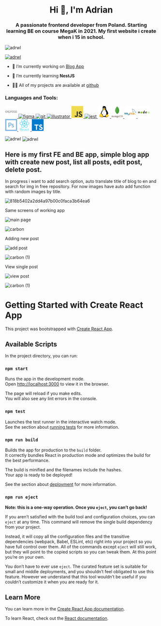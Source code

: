 <h1 align="center">Hi 👋, I'm Adrian</h1>
<h3 align="center">A passionate frontend developer from Poland. Starting learning BE on course MegaK in 2021. My first website i create when i 15 in school.</h3>

<p align="left"> <img src="https://komarev.com/ghpvc/?username=adrwl&label=Profile%20views&color=0e75b6&style=flat" alt="adrwl" /> </p>

<p align="left"> <a href="https://github.com/ryo-ma/github-profile-trophy"><img src="https://github-profile-trophy.vercel.app/?username=adrwl" alt="adrwl" /></a> </p>

- 🔭 I’m currently working on [Blog App](https://mega.blog.networkmanager.pl/)

- 🌱 I’m currently learning **NestJS**

- 👨‍💻 All of my projects are available at [github](github)

<p align="left">
</p>

<h3 align="left">Languages and Tools:</h3>
<p align="left"> <a href="https://expressjs.com" target="_blank" rel="noreferrer"> <img src="https://raw.githubusercontent.com/devicons/devicon/master/icons/express/express-original-wordmark.svg" alt="express" width="40" height="40"/> </a> <a href="https://www.figma.com/" target="_blank" rel="noreferrer"> <img src="https://www.vectorlogo.zone/logos/figma/figma-icon.svg" alt="figma" width="40" height="40"/> </a> <a href="https://git-scm.com/" target="_blank" rel="noreferrer"> <img src="https://www.vectorlogo.zone/logos/git-scm/git-scm-icon.svg" alt="git" width="40" height="40"/> </a> <a href="https://www.adobe.com/in/products/illustrator.html" target="_blank" rel="noreferrer"> <img src="https://www.vectorlogo.zone/logos/adobe_illustrator/adobe_illustrator-icon.svg" alt="illustrator" width="40" height="40"/> </a> <a href="https://developer.mozilla.org/en-US/docs/Web/JavaScript" target="_blank" rel="noreferrer"> <img src="https://raw.githubusercontent.com/devicons/devicon/master/icons/javascript/javascript-original.svg" alt="javascript" width="40" height="40"/> </a> <a href="https://jestjs.io" target="_blank" rel="noreferrer"> <img src="https://www.vectorlogo.zone/logos/jestjsio/jestjsio-icon.svg" alt="jest" width="40" height="40"/> </a> <a href="https://www.linux.org/" target="_blank" rel="noreferrer"> <img src="https://raw.githubusercontent.com/devicons/devicon/master/icons/linux/linux-original.svg" alt="linux" width="40" height="40"/> </a> <a href="https://www.mongodb.com/" target="_blank" rel="noreferrer"> <img src="https://raw.githubusercontent.com/devicons/devicon/master/icons/mongodb/mongodb-original-wordmark.svg" alt="mongodb" width="40" height="40"/> </a> <a href="https://www.mysql.com/" target="_blank" rel="noreferrer"> <img src="https://raw.githubusercontent.com/devicons/devicon/master/icons/mysql/mysql-original-wordmark.svg" alt="mysql" width="40" height="40"/> </a> <a href="https://nodejs.org" target="_blank" rel="noreferrer"> <img src="https://raw.githubusercontent.com/devicons/devicon/master/icons/nodejs/nodejs-original-wordmark.svg" alt="nodejs" width="40" height="40"/> </a> <a href="https://www.photoshop.com/en" target="_blank" rel="noreferrer"> <img src="https://raw.githubusercontent.com/devicons/devicon/master/icons/photoshop/photoshop-line.svg" alt="photoshop" width="40" height="40"/> </a> <a href="https://reactjs.org/" target="_blank" rel="noreferrer"> <img src="https://raw.githubusercontent.com/devicons/devicon/master/icons/react/react-original-wordmark.svg" alt="react" width="40" height="40"/> </a> <a href="https://www.typescriptlang.org/" target="_blank" rel="noreferrer"> <img src="https://raw.githubusercontent.com/devicons/devicon/master/icons/typescript/typescript-original.svg" alt="typescript" width="40" height="40"/> </a> </p>

<p><img align="left" src="https://github-readme-stats.vercel.app/api/top-langs?username=adrwl&show_icons=true&locale=en&layout=compact" alt="adrwl" /></p>

<p>&nbsp;<img align="center" src="https://github-readme-stats.vercel.app/api?username=adrwl&show_icons=true&locale=en" alt="adrwl" /></p>


## Here is my first FE and BE app, simple blog app with create new post, list all posts, edit post, delete post. 
In progress i want to add search option, auto translate title of blog to en and search for img in free repository. For now images have auto add function with random images by title.

![818b5402a2dd4a97b00c0faca3b64ea6](https://user-images.githubusercontent.com/105071559/179188311-a45a9768-0153-485a-aded-84f70da51119.png)




Same screens of working app

![main page](https://user-images.githubusercontent.com/105071559/179190731-1015ba37-d746-42bd-b571-4c459c5c7770.PNG)

![carbon](https://user-images.githubusercontent.com/105071559/179189222-29d53890-0146-47dd-ae8c-2f9b5a3089fb.png)

Adding new post

![add post](https://user-images.githubusercontent.com/105071559/179190788-6529dffc-aafd-41a1-9412-ccd9641dcfcc.PNG)

![carbon (1)](https://user-images.githubusercontent.com/105071559/179191401-52489245-43dc-49c3-8e1d-cea3f28062dc.png)


View single post

![view post](https://user-images.githubusercontent.com/105071559/179190863-0be23ec2-839d-42ca-bdbe-c605b4fbb621.PNG)

![carbon (1)](https://user-images.githubusercontent.com/105071559/179191622-2b40eadd-102d-4133-8e5c-2a9e49364649.png)


# Getting Started with Create React App

This project was bootstrapped with [Create React App](https://github.com/facebook/create-react-app).

## Available Scripts

In the project directory, you can run:

### `npm start`

Runs the app in the development mode.\
Open [http://localhost:3000](http://localhost:3000) to view it in the browser.

The page will reload if you make edits.\
You will also see any lint errors in the console.

### `npm test`

Launches the test runner in the interactive watch mode.\
See the section about [running tests](https://facebook.github.io/create-react-app/docs/running-tests) for more information.

### `npm run build`

Builds the app for production to the `build` folder.\
It correctly bundles React in production mode and optimizes the build for the best performance.

The build is minified and the filenames include the hashes.\
Your app is ready to be deployed!

See the section about [deployment](https://facebook.github.io/create-react-app/docs/deployment) for more information.

### `npm run eject`

**Note: this is a one-way operation. Once you `eject`, you can’t go back!**

If you aren’t satisfied with the build tool and configuration choices, you can `eject` at any time. This command will remove the single build dependency from your project.

Instead, it will copy all the configuration files and the transitive dependencies (webpack, Babel, ESLint, etc) right into your project so you have full control over them. All of the commands except `eject` will still work, but they will point to the copied scripts so you can tweak them. At this point you’re on your own.

You don’t have to ever use `eject`. The curated feature set is suitable for small and middle deployments, and you shouldn’t feel obligated to use this feature. However we understand that this tool wouldn’t be useful if you couldn’t customize it when you are ready for it.

## Learn More

You can learn more in the [Create React App documentation](https://facebook.github.io/create-react-app/docs/getting-started).

To learn React, check out the [React documentation](https://reactjs.org/).
